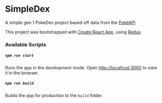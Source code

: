 # SimpleDex
A simple gen 1 PokeDex project based off data from the [PokéAPI](http://pokeapi.co)

This project was bootstrapped with [Create React App](https://github.com/facebook/create-react-app), using [Redux](https://redux.js.org/).

### Available Scripts
##### `npm run start`
Runs the app in the development mode.
Open [http://localhost:3000](http://localhost:3000) to view it in the browser.

##### `npm run build`

Builds the app for production to the `build` folder.<br />
